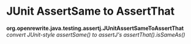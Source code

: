 # JUnit AssertSame to AssertThat

**org.openrewrite.java.testing.assertj.JUnitAssertSameToAssertThat**  
_convert JUnit-style assertSame\(\) to assertJ's assertThat\(\).isSameAs\(\)_

